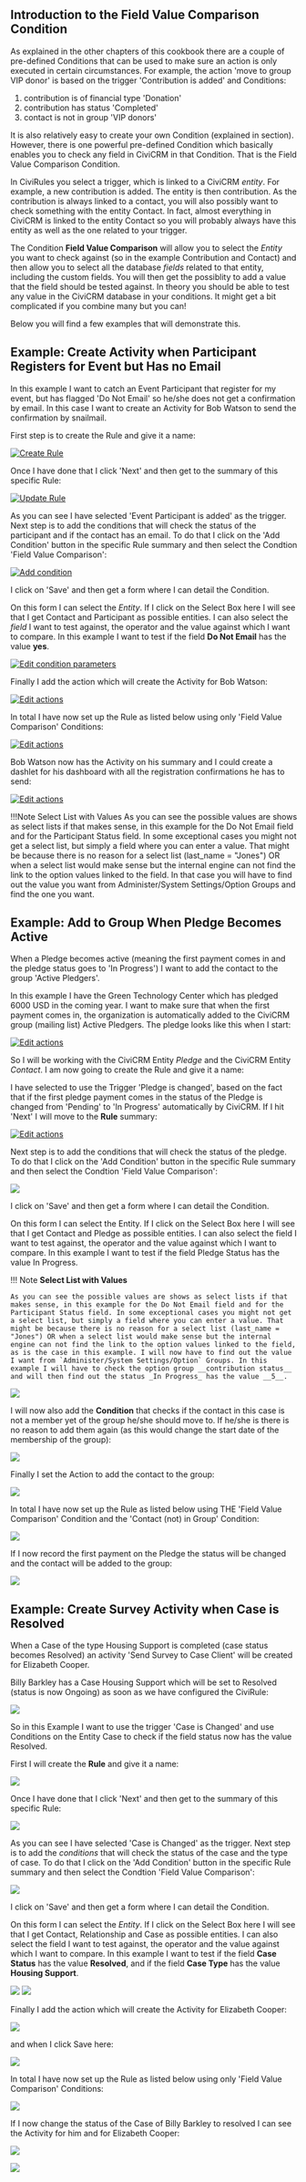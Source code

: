 ## Introduction to the Field Value Comparison Condition

As explained in the other chapters of this cookbook there are a couple of pre-defined Conditions that can be used to make sure an action is only executed in certain circumstances. For example, the action 'move to group VIP donor' is based on the trigger 'Contribution is added' and Conditions:

1. contribution is of financial type 'Donation'
1. contribution has status 'Completed'
1. contact is not in group 'VIP donors'

It is also relatively easy to create your own Condition (explained in section). However, there is one powerful pre-defined Condition which basically enables you to check any field in CiviCRM in that Condition. That is the Field Value Comparison Condition.

In CiviRules you select a trigger, which is linked to a CiviCRM _entity_. For example, a new contribution is added. The entity is then contribution. As the contribution is always linked to a contact, you will also possibly want to check something with the entity Contact. In fact, almost everything in CiviCRM is linked to the entity Contact so you will probably always have this entity as well as the one related to your trigger.

The Condition **Field Value Comparison** will allow you to select the _Entity_ you want to check against (so in the example Contribution and Contact) and then allow you to select all the database _fields_ related to that entity, including the custom fields. You will then get the possiblity to add a value that the field should be tested against. In theory you should be able to test any value in the CiviCRM database in your conditions. It might get a bit complicated if you combine many but you can!

Below you will find a few examples that will demonstrate this.

## Example: Create Activity when Participant Registers for Event but Has no Email

In this example I want to catch an Event Participant that register for my event, but has flagged 'Do Not Email' so he/she does not get a confirmation by email. In this case I want to create an Activity for Bob Watson to send the confirmation by snailmail.

First step is to create the Rule and give it a name:

<a href='../img/CiviRules_46_print03.png'><img alt='Create Rule' src='../img/CiviRules_46_print03.png'/></a>

Once I have done that I click 'Next' and then get to the summary of this specific Rule:

<a href='../img/CiviRules_46_print05.png'><img alt='Update Rule' src='../img/CiviRules_46_print05.png'/></a>

As you can see I have selected 'Event Participant is added' as the trigger. Next step is to add the conditions that will check the status of the participant and if the contact has an email. To do that I click on the 'Add Condition' button in the specific Rule summary and then select the Condtion 'Field Value Comparison':

<a href='../img/CiviRules_46_print04.png'><img alt='Add condition' src='../img/CiviRules_46_print04.png'/></a>

I click on 'Save' and then get a form where I can detail the Condition.

On this form I can select the _Entity_. If I click on the Select Box here I will see that I get Contact and Participant as possible entities. I can also select the _field_ I want to test against, the operator and the value against which I want to compare. In this example I want to test if the field __Do Not Email__ has the value __yes__.

<a href='../img/CiviRules_46_print06.png'><img alt='Edit condition parameters' src='../img/CiviRules_46_print06.png'/></a>

Finally I add the action which will create the Activity for Bob Watson:

<a href='../img/CiviRules_46_print08.png'><img alt='Edit actions' src='../img/CiviRules_46_print08.png'/></a>

In total I have now set up the Rule as listed below using only 'Field Value Comparison' Conditions:

<a href='../img/CiviRules_46_print09.png'><img alt='Edit actions' src='../img/CiviRules_46_print09.png'/></a>

Bob Watson now has the Activity on his summary and I could create a dashlet for his dashboard with all the registration confirmations he has to send:

<a href='../img/CiviRules_46_print10.png'><img alt='Edit actions' src='../img/CiviRules_46_print10.png'/></a>

!!!Note	
	Select List with Values
    As you can see the possible values are shows as select lists if that makes sense, in this example for the Do Not Email field and for the Participant Status field. In some exceptional cases you might not get a select list, but simply a field where you can enter a value. That might be because there is no reason for a select list (last_name = "Jones") OR when a select list would make sense but the internal engine can not find the link to the option values linked to the field. In that case you will have to find out the value you want from Administer/System Settings/Option Groups and find the one you want.

## Example: Add to Group When Pledge Becomes Active

When a Pledge becomes active (meaning the first payment comes in and the pledge status goes to 'In Progress') I want to add the contact to the group 'Active Pledgers'.

In this example I have the Green Technology Center which has pledged 6000 USD in the coming year. I want to make sure that when the first payment comes in, the organization is automatically added to the CiviCRM group (mailing list) Active Pledgers. The pledge looks like this when I start:

<a href='../img/CiviRules_46_print11.png'><img alt='Edit actions' src='../img/CiviRules_46_print11.png'/></a>

So I will be working with the CiviCRM Entity _Pledge_ and the CiviCRM Entity _Contact_. I am now going to create the Rule and give it a name:

I have selected to use the Trigger 'Pledge is changed', based on the fact that if the first pledge payment comes in the status of the Pledge is changed from 'Pending' to 'In Progress' automatically by CiviCRM. If I hit 'Next' I will move to the **Rule** summary:

<a href='../img/CiviRules_46_print13.png'><img alt='Edit actions' src='../img/CiviRules_46_print13.png'/></a>

Next step is to add the conditions that will check the status of the pledge. To do that I click on the 'Add Condition' button in the specific Rule summary and then select the Condtion 'Field Value Comparison':

<a href='../img/CiviRules_46_print14.png'><img src='../img/CiviRules_46_print14.png'/></a>

I click on 'Save' and then get a form where I can detail the Condition.

On this form I can select the Entity. If I click on the Select Box here I will see that I get Contact and Pledge as possible entities. I can also select the field I want to test against, the operator and the value against which I want to compare. In this example I want to test if the field Pledge Status has the value In Progress. 

!!! Note
    __Select List with Values__

    As you can see the possible values are shows as select lists if that makes sense, in this example for the Do Not Email field and for the Participant Status field. In some exceptional cases you might not get a select list, but simply a field where you can enter a value. That might be because there is no reason for a select list (last_name = "Jones") OR when a select list would make sense but the internal engine can not find the link to the option values linked to the field, as is the case in this example. I will now have to find out the value I want from `Administer/System Settings/Option` Groups. In this example I will have to check the option group __contribution status__ and will then find out the status _In Progress_ has the value __5__.

<a href='../img/CiviRules_46_print15.png'><img src='../img/CiviRules_46_print15.png'/></a>    

I will now also add the __Condition__ that checks if the contact in this case is not a member yet of the group he/she should move to. If he/she is there is no reason to add them again (as this would change the start date of the membership of the group):

<a href='../img/CiviRules_46_print16.png'><img src='../img/CiviRules_46_print16.png'/></a>    

Finally I set the Action to add the contact to the group:

<a href='../img/CiviRules_46_print17.png'><img src='../img/CiviRules_46_print17.png'/></a>    

In total I have now set up the Rule as listed below using THE 'Field Value Comparison' Condition and the 'Contact (not) in Group' Condition:

<a href='../img/CiviRules_46_print18.png'><img src='../img/CiviRules_46_print18.png'/></a>    

If I now record the first payment on the Pledge the status will be changed and the contact will be added to the group:

<a href='../img/CiviRules_46_print19.png'><img src='../img/CiviRules_46_print19.png'/></a>    

## Example: Create Survey Activity when Case is Resolved

When a Case of the type Housing Support is completed (case status becomes Resolved) an activity 'Send Survey to Case Client' will be created for Elizabeth Cooper.

Billy Barkley has a Case Housing Support which will be set to Resolved (status is now Ongoing) as soon as we have configured the CiviRule:

<a href='../img/CiviRules_46_print21.png'><img src='../img/CiviRules_46_print21.png'/></a> 

So in this Example I want to use the trigger 'Case is Changed' and use Conditions on the Entity Case to check if the field status now has the value Resolved.

First I will create the __Rule__ and give it a name:   

<a href='../img/CiviRules_46_print20.png'><img src='../img/CiviRules_46_print20.png'/></a> 

Once I have done that I click 'Next' and then get to the summary of this specific Rule:

<a href='../img/CiviRules_46_print22.png'><img src='../img/CiviRules_46_print22.png'/></a> 

As you can see I have selected 'Case is Changed' as the trigger. Next step is to add the _conditions_ that will check the status of the case and the type of case. To do that I click on the 'Add Condition' button in the specific Rule summary and then select the Condtion 'Field Value Comparison':

<a href='../img/CiviRules_46_print23.png'><img src='../img/CiviRules_46_print23.png'/></a>

I click on 'Save' and then get a form where I can detail the Condition.

On this form I can select the _Entity_. If I click on the Select Box here I will see that I get Contact, Relationship and Case as possible entities. I can also select the field I want to test against, the operator and the value against which I want to compare. In this example I want to test if the field __Case Status__ has the value __Resolved__, and if the field __Case Type__ has the value __Housing Support__.

<a href='../img/CiviRules_46_print26.png'><img src='../img/CiviRules_46_print26.png'/></a>
<a href='../img/CiviRules_46_print24.png'><img src='../img/CiviRules_46_print24.png'/></a>

Finally I add the action which will create the Activity for Elizabeth Cooper:

<a href='../img/CiviRules_46_print27.png'><img src='../img/CiviRules_46_print27.png'/></a>

and when I click Save here:

<a href='../img/CiviRules_46_print28.png'><img src='../img/CiviRules_46_print28.png'/></a>

In total I have now set up the Rule as listed below using only 'Field Value Comparison' Conditions:

<a href='../img/CiviRules_46_print29.png'><img src='../img/CiviRules_46_print29.png'/></a>

If I now change the status of the Case of Billy Barkley to resolved I can see the Activity for him and for Elizabeth Cooper:

<a href='../img/CiviRules_46_print30.png'><img src='../img/CiviRules_46_print30.png'/></a>

<a href='../img/CiviRules_46_print31.png'><img src='../img/CiviRules_46_print31.png'/></a>









 









